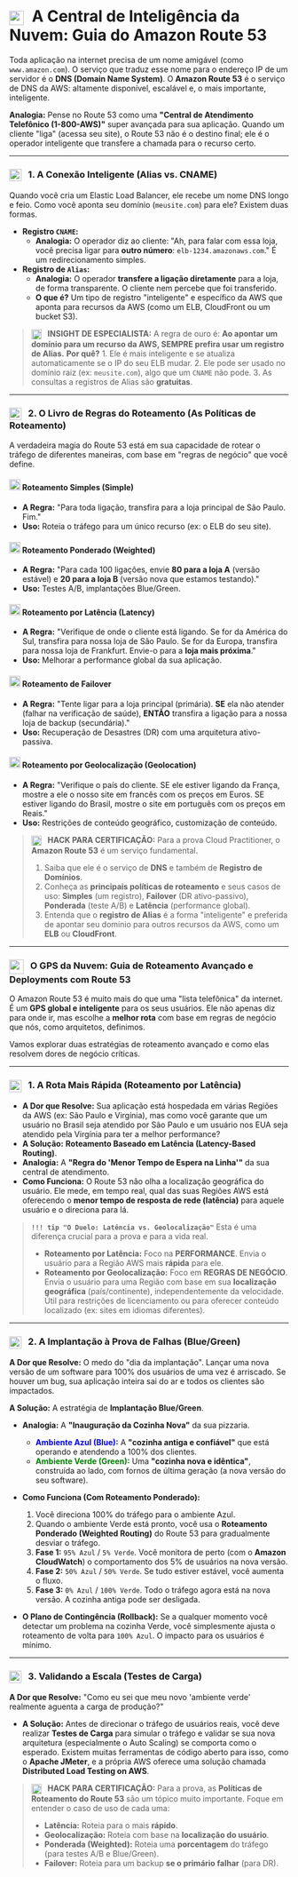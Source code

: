 # <img src="https://api.iconify.design/logos/aws-route-53.svg?color=currentColor" width="26" style="vertical-align:middle; margin-right:8px;" /> A Central de Inteligência da Nuvem: Guia do Amazon Route 53

Toda aplicação na internet precisa de um nome amigável (como `www.amazon.com`). O serviço que traduz esse nome para o endereço IP de um servidor é o **DNS (Domain Name System)**. O **Amazon Route 53** é o serviço de DNS da AWS: altamente disponível, escalável e, o mais importante, inteligente.

**Analogia:** Pense no Route 53 como uma **"Central de Atendimento Telefônico (1-800-AWS)"** super avançada para sua aplicação. Quando um cliente "liga" (acessa seu site), o Route 53 não é o destino final; ele é o operador inteligente que transfere a chamada para o recurso certo.

---

### <img src="https://api.iconify.design/mdi/vector-link.svg?color=currentColor" width="22" style="vertical-align:middle; margin-right:8px;" /> 1. A Conexão Inteligente (Alias vs. CNAME)

Quando você cria um Elastic Load Balancer, ele recebe um nome DNS longo e feio. Como você aponta seu domínio (`meusite.com`) para ele? Existem duas formas.

* **Registro `CNAME`:**
    * **Analogia:** O operador diz ao cliente: "Ah, para falar com essa loja, você precisa ligar para **outro número**: `elb-1234.amazonaws.com`." É um redirecionamento simples.
* **Registro de `Alias`:**
    * **Analogia:** O operador **transfere a ligação diretamente** para a loja, de forma transparente. O cliente nem percebe que foi transferido.
    * **O que é?** Um tipo de registro "inteligente" e específico da AWS que aponta para recursos da AWS (como um ELB, CloudFront ou um bucket S3).

> **<img src="https://api.iconify.design/mdi/lightbulb-on-outline.svg?color=currentColor" width="18" style="vertical-align:middle; margin-right:8px;" /> INSIGHT DE ESPECIALISTA:** A regra de ouro é: **Ao apontar um domínio para um recurso da AWS, SEMPRE prefira usar um registro de Alias.**
> **Por quê?** 1. Ele é mais inteligente e se atualiza automaticamente se o IP do seu ELB mudar. 2. Ele pode ser usado no domínio raiz (ex: `meusite.com`), algo que um `CNAME` não pode. 3. As consultas a registros de Alias são **gratuitas**.

---

### <img src="https://api.iconify.design/mdi/routes.svg?color=currentColor" width="22" style="vertical-align:middle; margin-right:8px;" /> 2. O Livro de Regras do Roteamento (As Políticas de Roteamento)

A verdadeira magia do Route 53 está em sua capacidade de rotear o tráfego de diferentes maneiras, com base em "regras de negócio" que você define.

#### <img src="https://api.iconify.design/mdi/arrow-decision-outline.svg?color=currentColor" width="20" /> Roteamento Simples (Simple)
* **A Regra:** "Para toda ligação, transfira para a loja principal de São Paulo. Fim."
* **Uso:** Roteia o tráfego para um único recurso (ex: o ELB do seu site).

#### <img src="https://api.iconify.design/mdi/scale-balance.svg?color=currentColor" width="20" /> Roteamento Ponderado (Weighted)
* **A Regra:** "Para cada 100 ligações, envie **80 para a loja A** (versão estável) e **20 para a loja B** (versão nova que estamos testando)."
* **Uso:** Testes A/B, implantações Blue/Green.

#### <img src="https://api.iconify.design/mdi/map-marker-radius-outline.svg?color=currentColor" width="20" /> Roteamento por Latência (Latency)
* **A Regra:** "Verifique de onde o cliente está ligando. Se for da América do Sul, transfira para nossa loja de São Paulo. Se for da Europa, transfira para nossa loja de Frankfurt. Envie-o para a **loja mais próxima**."
* **Uso:** Melhorar a performance global da sua aplicação.

#### <img src="https://api.iconify.design/mdi/heart-broken-outline.svg?color=currentColor" width="20" /> Roteamento de Failover
* **A Regra:** "Tente ligar para a loja principal (primária). **SE** ela não atender (falhar na verificação de saúde), **ENTÃO** transfira a ligação para a nossa loja de backup (secundária)."
* **Uso:** Recuperação de Desastres (DR) com uma arquitetura ativo-passiva.

#### <img src="https://api.iconify.design/mdi/earth.svg?color=currentColor" width="20" /> Roteamento por Geolocalização (Geolocation)
* **A Regra:** "Verifique o país do cliente. SE ele estiver ligando da França, mostre a ele o nosso site em francês com os preços em Euros. SE estiver ligando do Brasil, mostre o site em português com os preços em Reais."
* **Uso:** Restrições de conteúdo geográfico, customização de conteúdo.

> **<img src="https://api.iconify.design/mdi/star-four-points.svg?color=currentColor" width="18" style="vertical-align:middle; margin-right:8px;" /> HACK PARA CERTIFICAÇÃO:** Para a prova Cloud Practitioner, o **Amazon Route 53** é um serviço fundamental.
> 1.  Saiba que ele é o serviço de **DNS** e também de **Registro de Domínios**.
> 2.  Conheça as **principais políticas de roteamento** e seus casos de uso: **Simples** (um registro), **Failover** (DR ativo-passivo), **Ponderada** (teste A/B) e **Latência** (performance global).
> 3.  Entenda que o **registro de Alias** é a forma "inteligente" e preferida de apontar seu domínio para outros recursos da AWS, como um **ELB** ou **CloudFront**.

---

### <img src="https://api.iconify.design/logos/aws-route-53.svg?color=currentColor" width="26" style="vertical-align:middle; margin-right:8px;" /> O GPS da Nuvem: Guia de Roteamento Avançado e Deployments com Route 53

O Amazon Route 53 é muito mais do que uma "lista telefônica" da internet. É um **GPS global e inteligente** para os seus usuários. Ele não apenas diz para onde ir, mas escolhe a **melhor rota** com base em regras de negócio que nós, como arquitetos, definimos.

Vamos explorar duas estratégias de roteamento avançado e como elas resolvem dores de negócio críticas.

---

### <img src="https://api.iconify.design/mdi/map-marker-radius-outline.svg?color=currentColor" width="22" style="vertical-align:middle; margin-right:8px;" /> 1. A Rota Mais Rápida (Roteamento por Latência)

* **A Dor que Resolve:** Sua aplicação está hospedada em várias Regiões da AWS (ex: São Paulo e Virgínia), mas como você garante que um usuário no Brasil seja atendido por São Paulo e um usuário nos EUA seja atendido pela Virgínia para ter a melhor performance?
* **A Solução:** **Roteamento Baseado em Latência (Latency-Based Routing)**.
* **Analogia:** A **"Regra do 'Menor Tempo de Espera na Linha'"** da sua central de atendimento.
* **Como Funciona:** O Route 53 não olha a localização geográfica do usuário. Ele mede, em tempo real, qual das suas Regiões AWS está oferecendo o **menor tempo de resposta de rede (latência)** para aquele usuário e o direciona para lá.

> **`!!! tip "O Duelo: Latência vs. Geolocalização"`**
> Esta é uma diferença crucial para a prova e para a vida real.
> * **Roteamento por Latência:** Foco na **PERFORMANCE**. Envia o usuário para a Região AWS mais **rápida** para ele.
> * **Roteamento por Geolocalização:** Foco em **REGRAS DE NEGÓCIO**. Envia o usuário para uma Região com base em sua **localização geográfica** (país/continente), independentemente da velocidade. Útil para restrições de licenciamento ou para oferecer conteúdo localizado (ex: sites em idiomas diferentes).

---

### <img src="https://api.iconify.design/mdi/swap-horizontal-bold.svg?color=currentColor" width="22" style="vertical-align:middle; margin-right:8px;" /> 2. A Implantação à Prova de Falhas (Blue/Green)

**A Dor que Resolve:** O medo do "dia da implantação". Lançar uma nova versão de um software para 100% dos usuários de uma vez é arriscado. Se houver um bug, sua aplicação inteira sai do ar e todos os clientes são impactados.

**A Solução:** A estratégia de **Implantação Blue/Green**.

* **Analogia:** A **"Inauguração da Cozinha Nova"** da sua pizzaria.
    * **<span style="color:blue">Ambiente Azul (Blue):</span>** A **"cozinha antiga e confiável"** que está operando e atendendo a 100% dos clientes.
    * **<span style="color:green">Ambiente Verde (Green):</span>** Uma **"cozinha nova e idêntica"**, construída ao lado, com fornos de última geração (a nova versão do seu software).

* **Como Funciona (Com Roteamento Ponderado):**
    1.  Você direciona 100% do tráfego para o ambiente Azul.
    2.  Quando o ambiente Verde está pronto, você usa o **Roteamento Ponderado (Weighted Routing)** do Route 53 para gradualmente desviar o tráfego.
    3.  **Fase 1:** `95% Azul` / `5% Verde`. Você monitora de perto (com o **Amazon CloudWatch**) o comportamento dos 5% de usuários na nova versão.
    4.  **Fase 2:** `50% Azul` / `50% Verde`. Se tudo estiver estável, você aumenta o fluxo.
    5.  **Fase 3:** `0% Azul` / `100% Verde`. Todo o tráfego agora está na nova versão. A cozinha antiga pode ser desligada.
* **O Plano de Contingência (Rollback):** Se a qualquer momento você detectar um problema na cozinha Verde, você simplesmente ajusta o roteamento de volta para `100% Azul`. O impacto para os usuários é mínimo.

---

### <img src="https://api.iconify.design/mdi/rocket-launch-outline.svg?color=currentColor" width="22" style="vertical-align:middle; margin-right:8px;" /> 3. Validando a Escala (Testes de Carga)

**A Dor que Resolve:** "Como eu sei que meu novo 'ambiente verde' realmente aguenta a carga de produção?"

* **A Solução:** Antes de direcionar o tráfego de usuários reais, você deve realizar **Testes de Carga** para simular o tráfego e validar se sua nova arquitetura (especialmente o Auto Scaling) se comporta como o esperado. Existem muitas ferramentas de código aberto para isso, como o **Apache JMeter**, e a própria AWS oferece uma solução chamada **Distributed Load Testing on AWS**.

> **<img src="https://api.iconify.design/mdi/star-four-points.svg?color=currentColor" width="18" style="vertical-align:middle; margin-right:8px;" /> HACK PARA CERTIFICAÇÃO:** Para a prova, as **Políticas de Roteamento do Route 53** são um tópico muito importante. Foque em entender o caso de uso de cada uma:
> * **Latência:** Roteia para o mais **rápido**.
> * **Geolocalização:** Roteia com base na **localização do usuário**.
> * **Ponderada (Weighted):** Roteia uma **porcentagem** do tráfego (para testes A/B e Blue/Green).
> * **Failover:** Roteia para um backup **se o primário falhar** (para DR).